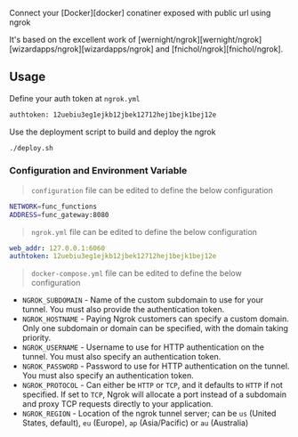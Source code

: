 Connect your [Docker][docker] conatiner exposed with public url using ngrok

It's based on the excellent work of [wernight/ngrok][wernight/ngrok] [wizardapps/ngrok][wizardapps/ngrok] and [fnichol/ngrok][fnichol/ngrok].

## Usage

Define your auth token at `ngrok.yml`
```bash
authtoken: 12uebiu3eg1ejkb12jbek12712hej1bejk1bej12e
```

Use the deployment script to build and deploy the ngrok
```bash
./deploy.sh
```

### Configuration and Environment Variable
    
> `configuration` file can be edited to define the below configuration
```bash
NETWORK=func_functions
ADDRESS=func_gateway:8080
```     
      
> `ngrok.yml` file can be edited to define the below configuration
```yml
web_addr: 127.0.0.1:6060
authtoken: 12uebiu3eg1ejkb12jbek12712hej1bejk1bej12e
```  
    
    
> `docker-compose.yml` file can be edited to define the below configuration     
   

  * `NGROK_SUBDOMAIN` - Name of the custom subdomain to use for your tunnel. You must also provide the authentication token.
  * `NGROK_HOSTNAME` - Paying Ngrok customers can specify a custom domain. Only one subdomain or domain can be specified, with the domain taking priority.
  * `NGROK_USERNAME` - Username to use for HTTP authentication on the tunnel. You must also specify an authentication token.
  * `NGROK_PASSWORD` - Password to use for HTTP authentication on the tunnel. You must also specify an authentication token.
  * `NGROK_PROTOCOL` - Can either be `HTTP` or `TCP`, and it defaults to `HTTP` if not specified. If set to `TCP`, Ngrok will allocate a port instead of a subdomain and proxy TCP requests directly to your application.
  * `NGROK_REGION` - Location of the ngrok tunnel server; can be `us` (United States, default), `eu` (Europe), `ap` (Asia/Pacific) or `au` (Australia)
